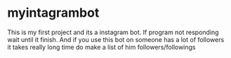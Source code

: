 # myintagrambot
This is my first project and its a instagram bot. If program not responding wait until it finish. And if you use this bot on someone has a lot of followers it takes really long time do make a list of  him followers/followings 
